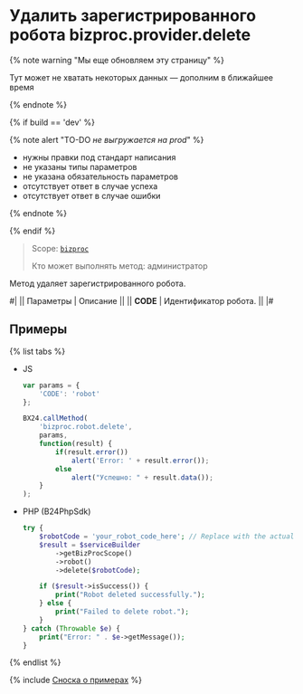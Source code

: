# Удалить зарегистрированного робота bizproc.provider.delete

{% note warning "Мы еще обновляем эту страницу" %}

Тут может не хватать некоторых данных — дополним в ближайшее время

{% endnote %}

{% if build == 'dev' %}

{% note alert "TO-DO _не выгружается на prod_" %}

- нужны правки под стандарт написания
- не указаны типы параметров
- не указана обязательность параметров
- отсутствует ответ в случае успеха
- отсутствует ответ в случае ошибки

{% endnote %}

{% endif %}

> Scope: [`bizproc`](../../scopes/permissions.md)
>
> Кто может выполнять метод: администратор

Метод удаляет зарегистрированного робота.

#|
|| Параметры  | Описание ||
|| **CODE** | Идентификатор робота. ||
|#

## Примеры

{% list tabs %}

- JS

    ```javascript
    var params = {
        'CODE': 'robot'
    };

    BX24.callMethod(
        'bizproc.robot.delete',
        params,
        function(result) {
            if(result.error())
                alert('Error: ' + result.error());
            else
                alert("Успешно: " + result.data());
        }
    );
    ```

- PHP (B24PhpSdk)

    ```php
    try {
        $robotCode = 'your_robot_code_here'; // Replace with the actual robot code
        $result = $serviceBuilder
            ->getBizProcScope()
            ->robot()
            ->delete($robotCode);

        if ($result->isSuccess()) {
            print("Robot deleted successfully.");
        } else {
            print("Failed to delete robot.");
        }
    } catch (Throwable $e) {
        print("Error: " . $e->getMessage());
    }
    ```

{% endlist %}

{% include [Сноска о примерах](../../../_includes/examples.md) %}